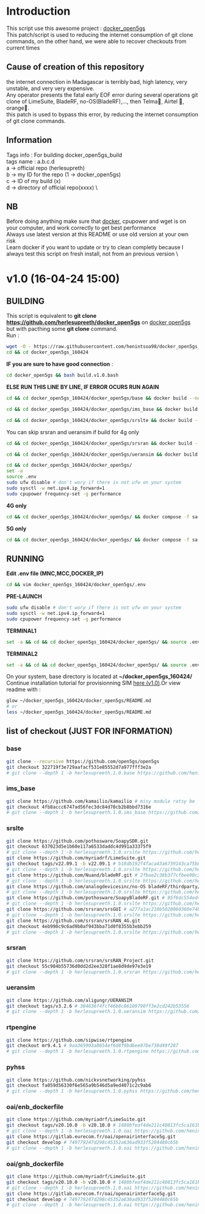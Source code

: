 # Introduction
This script use this awesome project : [docker_open5gs](https://github.com/herlesupreeth/docker_open5gs) \
This patch/script is used to reducing the internet consumption of git clone commands, on the other hand, we were able to recover checkouts from current times
## Cause of creation of this repository
the internet connection in Madagascar is terribly bad, high latency, very unstable, and very very expensive. \
Any operator presents the fatal early EOF error during several operations git clone of LimeSuite, BladeRF, no-OS(BladeRF),..., then Telma🖕, Airtel 🖕, orange🖕. \
this patch is used to bypass this error, by reducing the internet consumption of git clone commands.
## Information
Tags info : For building docker_open5gs_build \
tags name : a.b.c.d \
a -> official repo (herlesupreth) \
b -> my ID for the repo (1 -> docker_open5gs) \
c -> ID of my build (x) \
d -> directory of official repo(xxxx) \
## NB
Before doing anything make sure that [docker](https://docs.docker.com/engine/install/), cpupower and wget is on your computer, and work correctly to get best performance \
Always use latest version at this README or use old version at your own risk \
Learn docker if you want to update or try to clean completly because I always test this script on fresh install, not from an previous version \

# v1.0 (16-04-24 15:00)
## BUILDING
This script is equivalent to **git clone https://github.com/herlesupreeth/docker_open5gs** on [docker open5gs](https://github.com/herlesupreeth/docker_open5gs/tree/8b2f5c9211f37fc9a0d8b1256eec845953a42bb6) but with pacthing some **git clone** command. \
Run :
```bash
wget -O - https://raw.githubusercontent.com/henintsoa98/docker_open5gs_build/main/clone.v1.0.bash | bash
cd && cd docker_open5gs_160424
```
**IF you are sure to have good connection** :
```bash
cd docker_open5gs && bash build.v1.0.bash
```
**ELSE RUN THIS LINE BY LINE, IF ERROR OCURS RUN AGAIN**
```bash
cd && cd docker_open5gs_160424/docker_open5gs/base && docker build --no-cache --force-rm -t docker_open5gs .
```
```bash
cd && cd docker_open5gs_160424/docker_open5gs/ims_base && docker build --no-cache --force-rm -t docker_kamailio .
```
```bash
cd && cd docker_open5gs_160424/docker_open5gs/srslte && docker build --no-cache --force-rm -t docker_srslte .
```
You can skip srsran and ueransim if build for 4g only
```bash
cd && cd docker_open5gs_160424/docker_open5gs/srsran && docker build --no-cache --force-rm -t docker_srsran .
```
```bash
cd && cd docker_open5gs_160424/docker_open5gs/ueransim && docker build --no-cache --force-rm -t docker_ueransim .
```
```bash
cd && cd docker_open5gs_160424/docker_open5gs/
set -a
source .env
sudo ufw disable # don't wory if there is not ufw on your system
sudo sysctl -w net.ipv4.ip_forward=1
sudo cpupower frequency-set -g performance
```
**4G only**
```bash
cd && cd docker_open5gs_160424/docker_open5gs/ && docker compose -f sa-deploy.yaml build && docker pull mongo:6.0
```
**5G only**
```bash
cd && cd docker_open5gs_160424/docker_open5gs/ && docker compose -f sa-deploy.yaml build && docker pull mongo:6.0
```
## RUNNING
**Edit .env file (MNC,MCC,DOCKER_IP)**
```bash
cd && vim docker_open5gs_160424/docker_open5gs/.env
```
**PRE-LAUNCH**
```bash
sudo ufw disable # don't wory if there is not ufw on your system
sudo sysctl -w net.ipv4.ip_forward=1
sudo cpupower frequency-set -g performance
```
**TERMINAL1**
```bash
set -a && cd && cd docker_open5gs_160424/docker_open5gs/ && source .env && docker compose -f 4g-volte-deploy.yaml up
```
**TERMINAL2**
```bash
set -a && cd && cd docker_open5gs_160424/docker_open5gs/ && source .env && docker compose -f srsenb.yaml up -d && docker container attach srsenb
```
On your system, base directory is located at **~/docker_open5gs_160424/** \
Continue installation tutorial for provisionning SIM [here (v1.0)](https://github.com/herlesupreeth/docker_open5gs/tree/8b2f5c9211f37fc9a0d8b1256eec845953a42bb6).Or view readme with :
```bash
glow ~/docker_open5gs_160424/docker_open5gs/README.md
# or
less ~/docker_open5gs_160424/docker_open5gs/README.md
```
## list of checkout (JUST FOR INFORMATION)
### base
```bash
git clone --recursive https://github.com/open5gs/open5gs
git checkout 322719f3e729aafacf531e85552d7a977fff3e2a
# git clone --depth 1 -b herlesupreeth.1.0.base https://github.com/henintsoa98/open5gs 66.12mb/15.95mb
```
### ims_base
```bash
git clone https://github.com/kamailio/kamailio # misy module ratsy be
git checkout 4fb8accc6747ad56fec3dc84d70cb2b8bbd7316e
# git clone --depth 1 -b herlesupreeth.1.0.ims_base https://github.com/henintsoa98/kamailio 105.18mb/13.81mb
```
### srslte
```bash
git clone https://github.com/pothosware/SoapySDR.git
git checkout 637023d5e1b60e117a6533daddc4d991a33375f9
# git clone --depth 1 -b herlesupreeth.1.0.srslte https://github.com/henintsoa98/SoapySDR 4.57mb/178.97kb
git clone https://github.com/myriadrf/LimeSuite.git
git checkout tags/v22.09.1 -b v22.09.1 # b18db192f4faca43a6739143ca75b862067d6bde
# git clone --depth 1 -b herlesupreeth.1.0.srslte https://github.com/henintsoa98/LimeSuite 196.06mb/5.00mb
git clone https://github.com/Nuand/bladeRF.git # 2fbae2c38b377cfbee98c281789cd43d1f1b55e4
# git clone --depth 1 -b herlesupreeth.1.0.srslte https://github.com/henintsoa98/bladeRF 12.62mb/2.77mb
git clone https://github.com/analogdevicesinc/no-OS bladeRF/thirdparty/analogdevicesinc/no-OS # 0bba46e6f6f75785a65d425ece37d0a04daf6157
# git clone --depth 1 -b herlesupreeth.1.0.srslte https://github.com/henintsoa98/no-OS  bladeRF/thirdparty/analogdevicesinc/no-OS 446.75mb/27.98mb
git clone https://github.com/pothosware/SoapyBladeRF.git # 85f6dc554ed4c618304d99395b19c4e1523675b0
# git clone --depth 1 -b herlesupreeth.1.0.srslte https://github.com/henintsoa98/SoapyBladeRF 180.03kb/37.02kb
git clone https://github.com/srsran/srsGUI # a277a1ac210b5020060360e74b6d6e027355af05
# git clone --depth 1 -b herlesupreeth.1.0.srslte https://github.com/henintsoa98/srsGUI 91.96kb/56.99kb
git clone https://github.com/srsran/srsRAN_4G.git
git checkout 4eb990c9c6ad9b0af943bba71d0f8355b3ebb259
# git clone --depth 1 -b herlesupreeth.1.0.srslte https://github.com/henintsoa98/srsRAN_4G 63.71mb/15.15mb
```
### srsran
```bash
git clone https://github.com/srsran/srsRAN_Project.git
git checkout 55c984b55736d0dd2d2ee328f1ae8d9de97e3e19
# git clone --depth 1 -b herlesupreeth.1.0.srsran https://github.com/henintsoa98/srsRAN_Project 49.03mb/6.69mb
```
### ueransim
```bash
git clone https://github.com/aligungr/UERANSIM
git checkout tags/v3.2.6 # 384636f4fcf46b8c86109790ff3e2cd242b53556
# git clone --depth 1 -b herlesupreeth.1.0.ueransim https://github.com/henintsoa98/UERANSIM 5.31mb/3.62mb
```
### rtpengine
```bash
git clone https://github.com/sipwise/rtpengine
git checkout mr9.4.1 # 9aa365903a8654ef6d8f9bd6ee97be738d49f287
# git clone --depth 1 -b herlesupreeth.1.0.rtpengine https://github.com/henintsoa98/rtpengine 21.69mb/713.51kb
```
### pyhss
```bash
git clone https://github.com/nickvsnetworking/pyhss
git checkout fa059d56330f6e565a9b546d5a9ed4071c2c9ab6
# git clone --depth 1 -b herlesupreeth.1.0.pyhss https://github.com/henintsoa98/pyhss 4.06mb/2.95mb
```
### oai/enb_dockerfile
```bash
git clone https://github.com/myriadrf/LimeSuite.git
git checkout tags/v20.10.0 -b v20.10.0 # 1480bfeaf4de211c40813fc5ca161b1b644778ec
# git clone --depth 1 -b herlesupreeth.1.0.oai https://github.com/henintsoa98/LimeSuite 196.06mb/5.19mb
git clone https://gitlab.eurecom.fr/oai/openairinterface5g.git
git checkout develop # 749779247d298c45352a636ad933f5204480c65b
# git clone --depth 1 -b herlesupreeth.1.0.oai https://github.com/henintsoa98/openairinterface5g 289.70mb/24.31mb
```
### oai/gnb_dockerfile
```bash
git clone https://github.com/myriadrf/LimeSuite.git
git checkout tags/v20.10.0 -b v20.10.0 # 1480bfeaf4de211c40813fc5ca161b1b644778ec
# git clone --depth 1 -b herlesupreeth.1.0.oai https://github.com/henintsoa98/LimeSuite 196.06mb/5.19mb
git clone https://gitlab.eurecom.fr/oai/openairinterface5g.git
git checkout develop # 749779247d298c45352a636ad933f5204480c65b
# git clone --depth 1 -b herlesupreeth.1.0.oai https://github.com/henintsoa98/openairinterface5g 289.70mb/24.31mb
```

